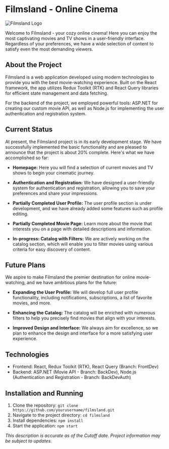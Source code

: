 # Filmsland - Online Cinema

![Filmsland Logo](link_to_logo_image)

Welcome to Filmsland - your cozy online cinema! Here you can enjoy the most captivating movies and TV shows in a user-friendly interface. Regardless of your preferences, we have a wide selection of content to satisfy even the most demanding viewers.

## About the Project

Filmsland is a web application developed using modern technologies to provide you with the best movie-watching experience. Built on the React framework, the app utilizes Redux Toolkit (RTK) and React Query libraries for efficient state management and data fetching.

For the backend of the project, we employed powerful tools: ASP.NET for creating our custom movie API, as well as Node.js for implementing the user authentication and registration system.

## Current Status

At present, the Filmsland project is in its early development stage. We have successfully implemented the basic functionality and are pleased to announce that the project is about 20% complete. Here's what we have accomplished so far:

- **Homepage:** Here you will find a selection of current movies and TV shows to begin your cinematic journey.

- **Authentication and Registration:** We have designed a user-friendly system for authentication and registration, allowing you to save your preferences and share your impressions.

- **Partially Completed User Profile:** The user profile section is under development, and we have already added some features such as profile editing.

- **Partially Completed Movie Page:** Learn more about the movie that interests you on a page with detailed descriptions and information.

- **In-progress: Catalog with Filters:** We are actively working on the catalog section, which will enable you to filter movies using various criteria for easy discovery of content.

## Future Plans

We aspire to make Filmsland the premier destination for online movie-watching, and we have ambitious plans for the future:

- **Expanding the User Profile:** We will develop full user profile functionality, including notifications, subscriptions, a list of favorite movies, and more.

- **Enhancing the Catalog:** The catalog will be enriched with numerous filters to help you precisely find movies that align with your interests.

- **Improved Design and Interface:** We always aim for excellence, so we plan to enhance the design and interface for a more satisfying user experience.

## Technologies

- Frontend: React, Redux Toolkit (RTK), React Query (Branch: FrontDev)
- Backend: ASP.NET (Movie API - Branch: BackDev), Node.js (Authentication and Registration - Branch: BackDevAuth)

## Installation and Running

1. Clone the repository: `git clone https://github.com/yourusername/filmsland.git`
2. Navigate to the project directory: `cd filmsland`
3. Install dependencies: `npm install`
4. Start the application: `npm start`

*This description is accurate as of the Cutoff date. Project information may be subject to updates.*
